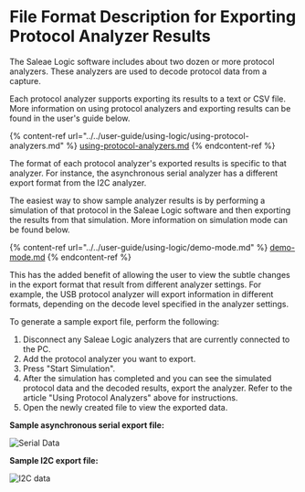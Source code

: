 # File Format Description for Exporting Protocol Analyzer Results

The Saleae Logic software includes about two dozen or more protocol analyzers. These analyzers are used to decode protocol data from a capture.

Each protocol analyzer supports exporting its results to a text or CSV file. More information on using protocol analyzers and exporting results can be found in the user's guide below.

{% content-ref url="../../user-guide/using-logic/using-protocol-analyzers.md" %}
[using-protocol-analyzers.md](../../user-guide/using-logic/using-protocol-analyzers.md)
{% endcontent-ref %}

The format of each protocol analyzer's exported results is specific to that analyzer. For instance, the asynchronous serial analyzer has a different export format from the I2C analyzer.

The easiest way to show sample analyzer results is by performing a simulation of that protocol in the Saleae Logic software and then exporting the results from that simulation. More information on simulation mode can be found below.

{% content-ref url="../../user-guide/using-logic/demo-mode.md" %}
[demo-mode.md](../../user-guide/using-logic/demo-mode.md)
{% endcontent-ref %}

This has the added benefit of allowing the user to view the subtle changes in the export format that result from different analyzer settings. For example, the USB protocol analyzer will export information in different formats, depending on the decode level specified in the analyzer settings.

To generate a sample export file, perform the following:

1. Disconnect any Saleae Logic analyzers that are currently connected to the PC.
2. Add the protocol analyzer you want to export.&#x20;
3. Press "Start Simulation".
4. After the simulation has completed and you can see the simulated protocol data and the decoded results, export the analyzer. Refer to the article "Using Protocol Analyzers" above for instructions.
5. Open the newly created file to view the exported data.

**Sample asynchronous serial export file:**

![Serial Data](https://trello-attachments.s3.amazonaws.com/55f0a61a10f9f592573a4205/58ee6859e178f96cf5d1220e/584fca0e7d974b58b62a98c289922e03/async.PNG)

**Sample I2C export file:**

![I2C data](https://trello-attachments.s3.amazonaws.com/55f0a61a10f9f592573a4205/58ee6859e178f96cf5d1220e/af21b87703465b5ba48e1b6d1956c01c/i2c.PNG)
